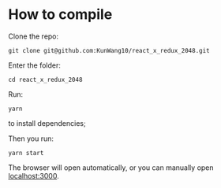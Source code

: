# How to compile
Clone the repo:
```
git clone git@github.com:KunWang10/react_x_redux_2048.git
```
Enter the folder:
```
cd react_x_redux_2048
```
Run:
```
yarn
```
to install dependencies;

Then you run:
```
yarn start
```
The browser will open automatically, or you can manually open [localhost:3000](localhost:3000).

